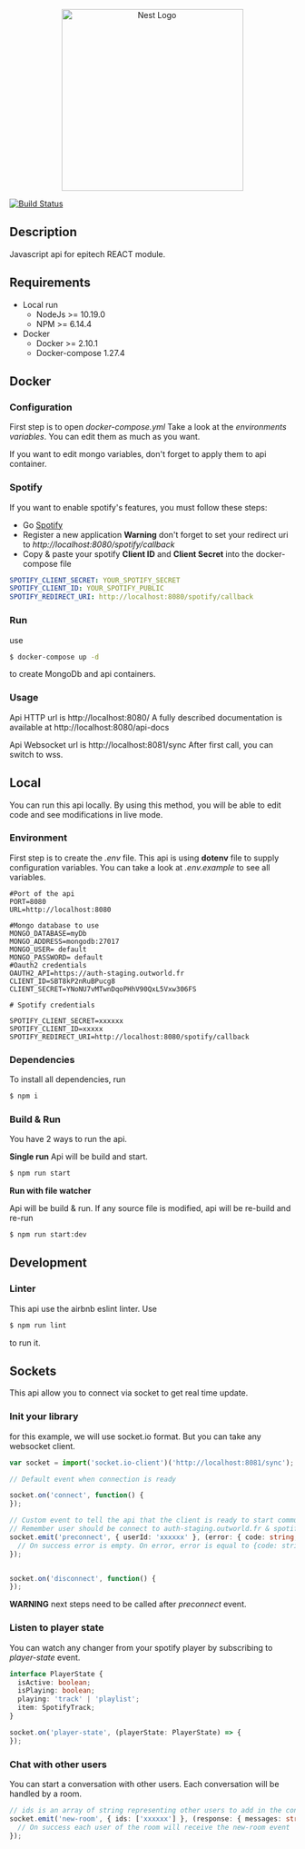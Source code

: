 <p align="center">
  <a href="http://nestjs.com/" target="blank"><img src="https://nestjs.com/img/logo_text.svg" width="320" alt="Nest Logo" /></a>
</p>

[![Build Status](https://dev.azure.com/enoviah/Enoviah/_apis/build/status/S-mhealth?branchName=master)](https://dev.azure.com/enoviah/Enoviah/_build/latest?definitionId=61&branchName=master)

## Description

Javascript api for epitech REACT module.

## Requirements

* Local run
    * NodeJs >= 10.19.0
    * NPM >= 6.14.4
* Docker
    * Docker >= 2.10.1
    * Docker-compose 1.27.4

## Docker

### Configuration

First step is to open _docker-compose.yml_
Take a look at the _environments variables_. You can edit them as much as you want.

If you want to edit mongo variables, don't forget to apply them to api container.

### Spotify

If you want to enable spotify's features, you must follow these steps:

* Go [Spotify](https://developer.spotify.com/dashboard/applications)
* Register a new application **Warning** don't forget to set your redirect uri
  to _http://localhost:8080/spotify/callback_
* Copy & paste your spotify **Client ID** and **Client Secret** into the docker-compose file

```yaml
SPOTIFY_CLIENT_SECRET: YOUR_SPOTIFY_SECRET
SPOTIFY_CLIENT_ID: YOUR_SPOTIFY_PUBLIC
SPOTIFY_REDIRECT_URI: http://localhost:8080/spotify/callback
```

### Run

use

```bash 
$ docker-compose up -d
```

to create MongoDb and api containers.

### Usage

Api HTTP url is http://localhost:8080/
A fully described documentation is available at http://localhost:8080/api-docs

Api Websocket url is http://localhost:8081/sync
After first call, you can switch to wss.

## Local

You can run this api locally. By using this method, you will be able to edit code and see modifications in live mode.

### Environment

First step is to create the _.env_ file. This api is using **dotenv** file to supply configuration variables. You can
take a look at _.env.example_ to see all variables.

```dotenv
#Port of the api
PORT=8080
URL=http://localhost:8080

#Mongo database to use
MONGO_DATABASE=myDb
MONGO_ADDRESS=mongodb:27017
MONGO_USER= default
MONGO_PASSWORD= default
#Oauth2 credentials
OAUTH2_API=https://auth-staging.outworld.fr
CLIENT_ID=SBT8kP2nRuBPucg8
CLIENT_SECRET=YNoNU7vMTwnDqoPHhV90QxL5Vxw306FS

# Spotify credentials

SPOTIFY_CLIENT_SECRET=xxxxxx
SPOTIFY_CLIENT_ID=xxxxx
SPOTIFY_REDIRECT_URI=http://localhost:8080/spotify/callback
```

### Dependencies

To install all dependencies, run

```bash
$ npm i
```

### Build & Run

You have 2 ways to run the api.

**Single run**
Api will be build and start.

```bash
$ npm run start
```

**Run with file watcher**

Api will be build & run. If any source file is modified, api will be re-build and re-run

```bash
$ npm run start:dev
```

## Development

### Linter

This api use the airbnb eslint linter. Use

```bash
$ npm run lint
```

to run it.

## Sockets

This api allow you to connect via socket to get real time update.

### Init your library

for this example, we will use socket.io format. But you can take any websocket client.

```typescript
var socket = import('socket.io-client')('http://localhost:8081/sync');

// Default event when connection is ready

socket.on('connect', function() {
});

// Custom event to tell the api that the client is ready to start communication
// Remember user should be connect to auth-staging.outworld.fr & spotify.com
socket.emit('preconnect', { userId: 'xxxxxx' }, (error: { code: string; error: string; }) => {
  // On success error is empty. On error, error is equal to {code: string, error: string}
});


socket.on('disconnect', function() {
});

```

**WARNING** next steps need to be called after _preconnect_ event.

### Listen to player state

You can watch any changer from your spotify player by subscribing to _player-state_ event.

```typescript
interface PlayerState {
  isActive: boolean;
  isPlaying: boolean;
  playing: 'track' | 'playlist';
  item: SpotifyTrack;
}

socket.on('player-state', (playerState: PlayerState) => {
});
```

### Chat with other users

You can start a conversation with other users. Each conversation will be handled by a room.

```typescript
// ids is an array of string representing other users to add in the conversation
socket.emit('new-room', { ids: ['xxxxxx'] }, (response: { messages: string, id: number }) => {
  // On success each user of the room will receive the new-room event
});
```
